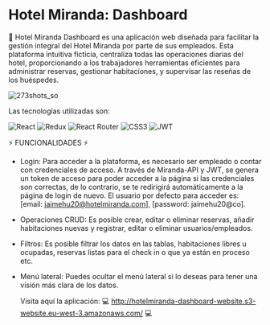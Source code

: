 # Hotel Miranda: Dashboard
🏨 Hotel Miranda Dashboard es una aplicación web diseñada para facilitar la gestión integral del Hotel Miranda por parte de sus empleados. Esta plataforma intuitiva ficticia, centraliza todas las operaciones diarias del hotel, proporcionando a los trabajadores herramientas eficientes para administrar reservas, gestionar habitaciones, y supervisar las reseñas de los huéspedes.

![273shots_so](https://github.com/user-attachments/assets/c88e9ede-a47c-4def-9b56-4fc4566c6731)


Las tecnologías utilizadas son: 

![React](https://img.shields.io/badge/react-%2320232a.svg?style=for-the-badge&logo=react&logoColor=%2361DAFB) ![Redux](https://img.shields.io/badge/redux-%23593d88.svg?style=for-the-badge&logo=redux&logoColor=white) ![React Router](https://img.shields.io/badge/React_Router-CA4245?style=for-the-badge&logo=react-router&logoColor=white) ![CSS3](https://img.shields.io/badge/css3-%231572B6.svg?style=for-the-badge&logo=css3&logoColor=white) ![JWT](https://img.shields.io/badge/JWT-black?style=for-the-badge&logo=JSON%20web%20tokens)

⚡ FUNCIONALIDADES ⚡

- Login: Para acceder a la plataforma, es necesario ser empleado o contar con credenciales de acceso. A través de Miranda-API y JWT, se genera un token de acceso para poder acceder a la página si las credenciales son correctas, de lo contrario, se te redirigirá automáticamente a la página de login de nuevo. El usuario por defecto para acceder es: [email: jaimehu20@hotelmiranda.com], [password: jaimehu20@co].
- Operaciones CRUD: Es posible crear, editar o eliminar reservas, añadir habitaciones nuevas y registrar, editar o eliminar usuarios/empleados.
- Filtros: Es posible filtrar los datos en las tablas, habitaciones libres u ocupadas, reservas listas para el check in o que ya están en proceso etc.
- Menú lateral: Puedes ocultar el menú lateral si lo deseas para tener una visión más clara de los datos.
  
  Visita aquí la aplicación: 💻 http://hotelmiranda-dashboard-website.s3-website.eu-west-3.amazonaws.com/ 💻
